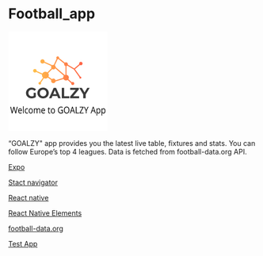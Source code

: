 # Football_app
![](images/logo2.png)

“GOALZY" app provides you the latest live table, fixtures and stats. You can follow Europe’s top 4 leagues.
Data is fetched from football-data.org API.

[Expo](https://expo.dev/)

[Stact navigator](https://reactnavigation.org/docs/stack-navigator/)

[React native](https://reactnative.dev/docs/network)

[React Native Elements](https://reactnativeelements.com/)

[football-data.org](https://www.football-data.org/)

[Test App](https://expo.dev/@zaka1/goalzy)

